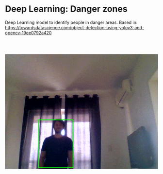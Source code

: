 # Deep Learning: Danger zones

Deep Learning model to identify people in danger areas.
Based in: https://towardsdatascience.com/object-detection-using-yolov3-and-opencv-19ee0792a420

<br />
<br />

<p align="center">
  <img src="https://github.com/fernandotcbarreto/stuff/blob/main/danger_zones.gif">
</p>

